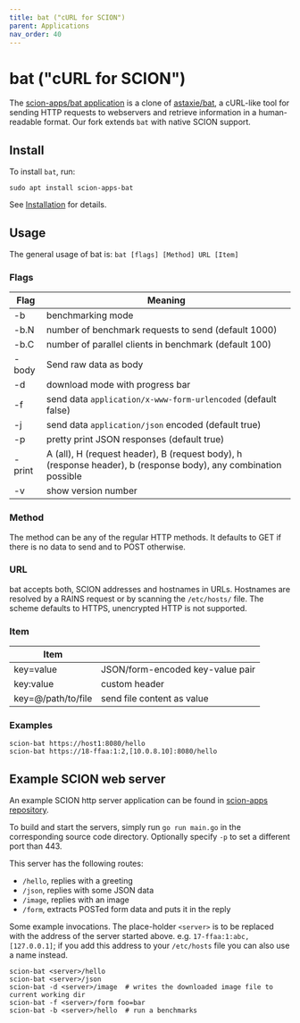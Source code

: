 ```yaml
---
title: bat ("cURL for SCION")
parent: Applications
nav_order: 40
---
```


# bat ("cURL for SCION")

The [scion-apps/bat application](https://github.com/netsec-ethz/scion-apps/tree/master/bat) is a clone of [astaxie/bat](https://github.com/astaxie/bat), a cURL-like tool for sending HTTP requests to webservers and retrieve information in a human-readable format. Our fork extends `bat` with native SCION support.

## Install

To install `bat`, run:
```shell
sudo apt install scion-apps-bat
```
See [Installation](../install/pkg.html#applications) for details.

## Usage

The general usage of bat is: `bat [flags] [Method] URL [Item]`

### Flags

| Flag   | Meaning                                                                                                         |
| ------ | --------------------------------------------------------------------------------------------------------------- |
| -b     | benchmarking mode                                                                                               |
| -b.N   | number of benchmark requests to send (default 1000)                                                             |
| -b.C   | number of parallel clients in benchmark (default 100)                                                           |
| -body  | Send raw data as body                                                                                           |
| -d     | download mode with progress bar                                                                                 |
| -f     | send data `application/x-www-form-urlencoded` (default false)                                                   |
| -j     | send data `application/json` encoded (default true)                                                             |
| -p     | pretty print JSON responses (default true)                                                                      |
| -print | A (all), H (request header), B (request body), h (response header), b (response body), any combination possible |
| -v     | show version number                                                                                             |

### Method

The method can be any of the regular HTTP methods. It defaults to GET if there is no data to send and to POST otherwise.

### URL

bat accepts both, SCION addresses and hostnames in URLs. Hostnames are resolved by a RAINS request or by scanning the `/etc/hosts/` file.
The scheme defaults to HTTPS, unencrypted HTTP is not supported.

### Item

| Item               |                                  |
| ------------------ | -------------------------------- |
| key=value          | JSON/form-encoded key-value pair |
| key:value          | custom header                    |
| key=@/path/to/file | send file content as value       |

### Examples

```
scion-bat https://host1:8080/hello
scion-bat https://18-ffaa:1:2,[10.0.8.10]:8080/hello
```

## Example SCION web server

[//]: # (TODO Example servers below still built from sources. Come up with some ideas for servers to deploy in infrastructure.)

An example SCION http server application can be found in [scion-apps repository](https://github.com/netsec-ethz/scion-apps/tree/master/_examples/shttp/server/).

To build and start the servers, simply run `go run main.go` in the corresponding source code directory. Optionally specify `-p` to set a different port than 443.

This server has the following routes:

* `/hello`, replies with a greeting
* `/json`, replies with some JSON data
* `/image`, replies with an image
* `/form`, extracts POSTed form data and puts it in the reply

Some example invocations. The place-holder `<server>` is to be replaced with the address of the server started above. e.g. `17-ffaa:1:abc,[127.0.0.1]`; if you add this address to your `/etc/hosts` file you can also use a name instead.
```
scion-bat <server>/hello
scion-bat <server>/json
scion-bat -d <server>/image  # writes the downloaded image file to current working dir
scion-bat -f <server>/form foo=bar
scion-bat -b <server>/hello  # run a benchmarks
```
